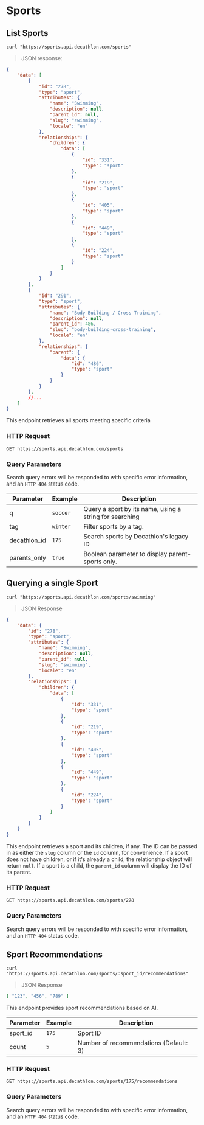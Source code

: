 # Sports

## List Sports

```shell
curl "https://sports.api.decathlon.com/sports"
```

> JSON response:

```json
{
    "data": [
        {
            "id": "278",
            "type": "sport",
            "attributes": {
                "name": "Swimming",
                "description": null,
                "parent_id": null,
                "slug": "swimming",
                "locale": "en"
            },
            "relationships": {
                "children": {
                    "data": [
                        {
                            "id": "331",
                            "type": "sport"
                        },
                        {
                            "id": "219",
                            "type": "sport"
                        },
                        {
                            "id": "405",
                            "type": "sport"
                        },
                        {
                            "id": "449",
                            "type": "sport"
                        },
                        {
                            "id": "224",
                            "type": "sport"
                        }
                    ]
                }
            }
        },
        {
            "id": "291",
            "type": "sport",
            "attributes": {
                "name": "Body Building / Cross Training",
                "description": null,
                "parent_id": 486,
                "slug": "body-building-cross-training",
                "locale": "en"
            },
            "relationships": {
                "parent": {
                    "data": {
                        "id": "486",
                        "type": "sport"
                    }
                }
            }
        },
        //...
    ]
}

```

This endpoint retrieves all sports meeting specific criteria


### HTTP Request

`GET https://sports.api.decathlon.com/sports`

### Query Parameters

Search query errors will be responded to with specific error information, and an `HTTP 404` status code.

Parameter    | Example  | Description
---------    | -------  | -----------
q            | `soccer` | Query a sport by its name, using a string for searching
tag          | `winter` | Filter sports by a tag.
decathlon_id | `175`    | Search sports by Decathlon's legacy ID
parents_only | `true`   | Boolean parameter to display parent-sports only.

## Querying a single Sport

```shell
curl "https://sports.api.decathlon.com/sports/swimming"
```

> JSON Response

```json
{
    "data": {
        "id": "278",
        "type": "sport",
        "attributes": {
            "name": "Swimming",
            "description": null,
            "parent_id": null,
            "slug": "swimming",
            "locale": "en"
        },
        "relationships": {
            "children": {
                "data": [
                    {
                        "id": "331",
                        "type": "sport"
                    },
                    {
                        "id": "219",
                        "type": "sport"
                    },
                    {
                        "id": "405",
                        "type": "sport"
                    },
                    {
                        "id": "449",
                        "type": "sport"
                    },
                    {
                        "id": "224",
                        "type": "sport"
                    }
                ]
            }
        }
    }
}
```

This endpoint retrieves a sport and its children, if any.
The ID can be passed in as either the `slug` column or the `id` column, for
convenience.
If a sport does not have children, or if it's already a child, the relationship
object will return `null`.
If a sport is a child, the `parent_id` column will display the ID of its parent.

### HTTP Request

`GET https://sports.api.decathlon.com/sports/278`

### Query Parameters

Search query errors will be responded to with specific error information, and an `HTTP 404` status code.

## Sport Recommendations

```shell
curl
"https://sports.api.decathlon.com/sports/:sport_id/recommendations"
```

> JSON Response

```json
[ "123", "456", "789" ]
```

This endpoint provides sport recommendations based on AI.

Parameter | Example | Description
--------- | ------- | -----------
sport_id  | `175`   | Sport ID
count     | `5`     | Number of recommendations (Default: 3)


### HTTP Request

`GET https://sports.api.decathlon.com/sports/175/recommendations`

### Query Parameters

Search query errors will be responded to with specific error information, and an `HTTP 404` status code.
